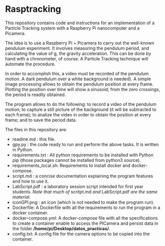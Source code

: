 # Rasptracking #

This repository contains code and instructions for an implementation of a Particle Tracking system with a Raspberry Pi nanocomputer and a Picamera. 

The idea is to use a Raspberry Pi + Picamera to carry out the well-known pendulum experiment. It involves measuring the pendulum period, and calculating the value of g, the gravity acceleration. This can be done by hand with a chronometer, of course. A Particle Tracking technique will automate the procedure.

In order to accomplish this, a video must be recorded of the pendulum motion. A dark pendulum over a white background is needed). A simple image processing allows to obtain the pendulum position at every frame. Plotting the position over time will show a sinusoid; from the zero crossings, the period is readily obtained.

The program allows to do the following: to record a video of the pendulum motion; to capture a still picture of the background (it will be subtracted to each frame); to analize the video in order to obtain the position at every frame; and to save the period data.

The files in this repository are:
* readme.md : this file.
* gpy.py : the code ready to run and perform the above tasks. It is written in Python.
* requirements.txt : All python requirements to be installed with Python pip (those packages cannot be installed from python3 source).
* requirements_local.sh: Requirements to install docker and docker-compose.
* script.md : a concise documentation explaining the program features and how to use it. 
* LabScript.pdf : a laboratory session script intended for first year students. _Note that much of_ scritpt.md _and_ LabScript.pdf _are the same material_.
* iconGPI.png : an icon (which is not needed to make the program run).
* Dockerfile: A Dockerfile with all the requirements to run the program in a docker container.
* docker-compose.yml: A docker-compose file with all the specifications to create a container enable to access the PICamera and persist data in the folder **/home/pi/Desktop/datos_practicas/**.
* config.txt: A config file for the camera options to be copied into the container.

